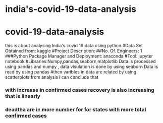 # india's-covid-19-data-analysis
# covid-19-data-analysis
this is about analysing India's covid 19 data using python
#Data Set Obtained from: kaggle
#Project Description:
##No. Of. Engineers: 1
###Python Package Manager and Deployment: anaconda
#Tool: jupyter notebook
#Libraries:Numpy,pandas,seaborn,matplotlib 
Data is processed using pandas and numpy , data visulation is done by using seaborn
Data is read by using pandas
 #then varibles in data are related by using scatterplots
 from analysis i can conclude that 
 ### with increase in confirmed cases recovery is also increasing that is linearly
 ### deadtha are  in more number for for states with  more total confirmed cases 
 
 

